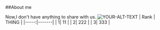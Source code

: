 ##About me 

Now,I don't have anything to share with us.
<picture>
 <source media="(prefers-color-scheme: dark)" srcset="YOUR-DARKMODE-IMAGE">
 <source media="(prefers-color-scheme: light)" srcset="YOUR-LIGHTMODE-IMAGE">
 <img alt="YOUR-ALT-TEXT" src="/Users/zhouxinwei/Pictures/壁纸/动漫/wallhaven-jx3elw_2560x1600.png">
</picture>
| Rank | THING |
|-----:|-------|
|     1| 11    |
|     2|  222  |
|     3|  333  |
